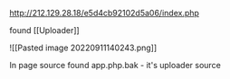 http://212.129.28.18/e5d4cb92102d5a06/index.php

found [[Uploader]]

![[Pasted image 20220911140243.png]]

In page source found app.php.bak - it's uploader source
